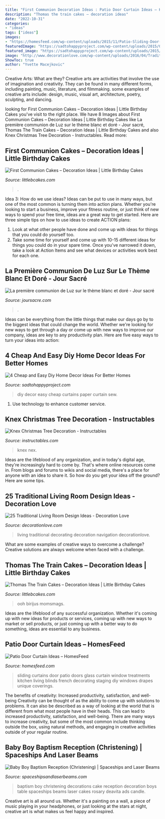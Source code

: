 ```yaml
---
title: "First Communion Decoration Ideas : Patio Door Curtain Ideas – Homesfeed"
description: "Thomas the train cakes – decoration ideas"
date: "2022-10-31"
categories:
- "ideas"
tags: ["ideas"]
images:
- "https://homesfeed.com/wp-content/uploads/2015/11/Patio-Sliding-Door-With-White-Curtains-in-Room-With-Small-Chandelier.jpg"
featuredImage: "https://sadtohappyproject.com/wp-content/uploads/2015/01/how-to-make-no-sew-curtains-out-of-sheets.jpg"
featured_image: "https://sadtohappyproject.com/wp-content/uploads/2015/01/how-to-make-no-sew-curtains-out-of-sheets.jpg"
image: "http://www.decorationlove.com/wp-content/uploads/2016/04/Traditional-Living-Room-Wall-Decorating-Ideas.jpg"
ShowToc: true
author: "Yvette Macejkovic"
---
```



Creative Arts: What are they?
Creative arts are activities that involve the use of imagination and creativity. They can be found in many different forms, including painting, music, literature, and filmmaking. some examples of creative arts include: design, music, visual art, architecture, poetry, sculpting, and dancing.

	

		
looking for First Communion Cakes – Decoration Ideas | Little Birthday Cakes you've visit to the right place. We have 8 Images about First Communion Cakes – Decoration Ideas | Little Birthday Cakes like La première communion de Luz sur le thème blanc et doré - Jour sacré, Thomas The Train Cakes – Decoration Ideas | Little Birthday Cakes and also Knex Christmas Tree Decoration - Instructables. Read more:
		
    
## First Communion Cakes – Decoration Ideas | Little Birthday Cakes

<img loading=lazy src="https://www.littlebcakes.com/wp-content/uploads/2014/02/Pictures-of-First-Communion-Cakes.jpg" onerror="this.onerror=null;this.src='https://tse4.mm.bing.net/th?id=OIP.zfnm4-BTchu_Sb08NsrPoQHaMF&amp;pid=15.1';" alt="First Communion Cakes – Decoration Ideas | Little Birthday Cakes">

_Source: littlebcakes.com_

>. 

	

Idea 3: How do we use ideas?
Ideas can be put to use in many ways, but one of the most common is turning them into action plans. Whether you're looking to start a business, improve your fitness routine, or just think of new ways to spend your free time, ideas are a great way to get started. Here are three simple tips on how to use ideas to create ACTION plans:
1. Look at what other people have done and come up with ideas for things that you could do yourself too.
2. Take some time for yourself and come up with 10-15 different ideas for things you could do in your spare time. Once you've narrowed it down, take a look at Action Items and see what devices or activities work best for each one.

    
## La Première Communion De Luz Sur Le Thème Blanc Et Doré - Jour Sacré

<img loading=lazy src="https://www.joursacre.com/wp-content/uploads/2016/04/comunionluz-21-web.jpg" onerror="this.onerror=null;this.src='https://tse2.mm.bing.net/th?id=OIP.7aetHvcC9c08DMD04GKIaQHaKW&amp;pid=15.1';" alt="La première communion de Luz sur le thème blanc et doré - Jour sacré">

_Source: joursacre.com_

>. 

	

Ideas can be everything from the little things that make our days go by to the biggest ideas that could change the world. Whether we're looking for new ways to get through a day or come up with new ways to improve our company, ideas are key to any productivity plan. Here are five easy ways to turn your ideas into action: 

    
## 4 Cheap And Easy Diy Home Decor Ideas For Better Homes

<img loading=lazy src="https://sadtohappyproject.com/wp-content/uploads/2015/01/how-to-make-no-sew-curtains-out-of-sheets.jpg" onerror="this.onerror=null;this.src='https://tse1.mm.bing.net/th?id=OIP.Ge-sjIBomUzGjLC-wH9ZIwHaKv&amp;pid=15.1';" alt="4 Cheap and Easy Diy Home Decor Ideas For Better Homes">

_Source: sadtohappyproject.com_

>diy decor easy cheap curtains paper curtain sew. 

	

1. Use technology to enhance customer service.

    
## Knex Christmas Tree Decoration - Instructables

<img loading=lazy src="https://cdn.instructables.com/ORIG/FD5/OVZ7/GI0TIIFB/FD5OVZ7GI0TIIFB.jpg?width=2100" onerror="this.onerror=null;this.src='https://tse1.mm.bing.net/th?id=OIP.lKNGmX4iqP62RmKFA76WVwHaJ4&amp;pid=15.1';" alt="Knex Christmas Tree Decoration - Instructables">

_Source: instructables.com_

>knex nex. 

	

Ideas are the lifeblood of any organization, and in today's digital age, they're increasingly hard to come by. That's where online resources come in. From blogs and forums to wikis and social media, there's a place for anyone with an idea to share it. So how do you get your idea off the ground? Here are some tips.

    
## 25 Traditional Living Room Design Ideas - Decoration Love

<img loading=lazy src="http://www.decorationlove.com/wp-content/uploads/2016/04/Traditional-Living-Room-Wall-Decorating-Ideas.jpg" onerror="this.onerror=null;this.src='https://tse2.mm.bing.net/th?id=OIP.CNo81YIuWGEcb5vOzZ9U6QHaLH&amp;pid=15.1';" alt="25 Traditional Living Room Design Ideas - Decoration Love">

_Source: decorationlove.com_

>living traditional decorating decoration navigation decorationlove. 

	

What are some examples of creative ways to overcome a challenge?
Creative solutions are always welcome when faced with a challenge.

    
## Thomas The Train Cakes – Decoration Ideas | Little Birthday Cakes

<img loading=lazy src="https://www.littlebcakes.com/wp-content/uploads/2014/02/Thomas-The-Train-Birthday-Cakes-685x1024.jpg" onerror="this.onerror=null;this.src='https://tse4.mm.bing.net/th?id=OIP.4MKFeo9iUhhOEl5EP7IHWwHaLE&amp;pid=15.1';" alt="Thomas The Train Cakes – Decoration Ideas | Little Birthday Cakes">

_Source: littlebcakes.com_

>ooh birijus momsmags. 

	

Ideas are the lifeblood of any successful organization. Whether it's coming up with new ideas for products or services, coming up with new ways to market or sell products, or just coming up with a better way to do something, ideas are essential to any business.

    
## Patio Door Curtain Ideas – HomesFeed

<img loading=lazy src="https://homesfeed.com/wp-content/uploads/2015/11/Patio-Sliding-Door-With-White-Curtains-in-Room-With-Small-Chandelier.jpg" onerror="this.onerror=null;this.src='https://tse4.mm.bing.net/th?id=OIP.Cml6RbHvHOxwHEAbbmnu8gHaJ4&amp;pid=15.1';" alt="Patio Door Curtain Ideas – HomesFeed">

_Source: homesfeed.com_

>sliding curtains door patio doors glass curtain window treatments kitchen living blinds french decorating staging diy windows drapes unique coverings. 

	

The benefits of creativity: Increased productivity, satisfaction, and well-being
Creativity can be thought of as the ability to come up with solutions to problems. It can also be described as a way of looking at the world that is different from what most people have in their heads. This can lead to increased productivity, satisfaction, and well-being. There are many ways to increase creativity, but some of the most common include thinking outside the box, using natural methods, and engaging in creative activities outside of your regular routine.

    
## Baby Boy Baptism Reception (Christening) | Spaceships And Laser Beams

<img loading=lazy src="http://spaceshipsandlaserbeams.com/wp-content/uploads/2015/09/baby-boy-christening-baptism-party-ideas-dessert-table-_12725843.jpg" onerror="this.onerror=null;this.src='https://tse4.mm.bing.net/th?id=OIP.yoFWN28y-W249ajhHByz0gHaLH&amp;pid=15.1';" alt="Baby Boy Baptism Reception (Christening) | Spaceships and Laser Beams">

_Source: spaceshipsandlaserbeams.com_

>baptism boy christening decorations cake reception decoration boys table spaceships beams laser cakes rosary deavita ads candle. 

	

Creative art is all around us. Whether it's a painting on a wall, a piece of music playing in your headphones, or just looking at the stars at night, creative art is what makes us feel happy and inspired.

